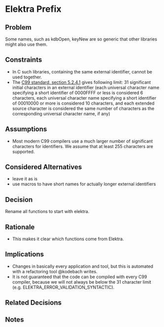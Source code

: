# Elektra Prefix

## Problem

Some names, such as kdbOpen, keyNew are so generic that other libraries might also use them.

## Constraints

- In C such libraries, containing the same external identifier, cannot be used together.
- The [C99 standard, section 5.2.4.1](http://www.open-std.org/jtc1/sc22/wg14/) gives following limit:
  31 significant initial characters in an external identifier (each universal character name specifying a short identifier of 0000FFFF or less is considered 6 characters, each universal character name specifying a short identifier of 00010000 or more is considered 10 characters, and each extended source character is considered the same number of characters as the corresponding universal character name, if any)

## Assumptions

- Most modern C99 compilers use a much larger number of significant characters for identifiers.
  We assume that at least 255 characters are supported.

## Considered Alternatives

- leave it as is
- use macros to have short names for actually longer external identifiers

## Decision

Rename all functions to start with elektra.

## Rationale

- This makes it clear which functions come from Elektra.

## Implications

- Changes in basically every application and tool, but this is automated
  with a refactoring tool @kodebach writes.
- It is not guaranteed that the code can be compiled with every C99 compiler, because we will not always be below the 31 character limit (e.g. ELEKTRA_ERROR_VALIDATION_SYNTACTIC).

## Related Decisions

## Notes
